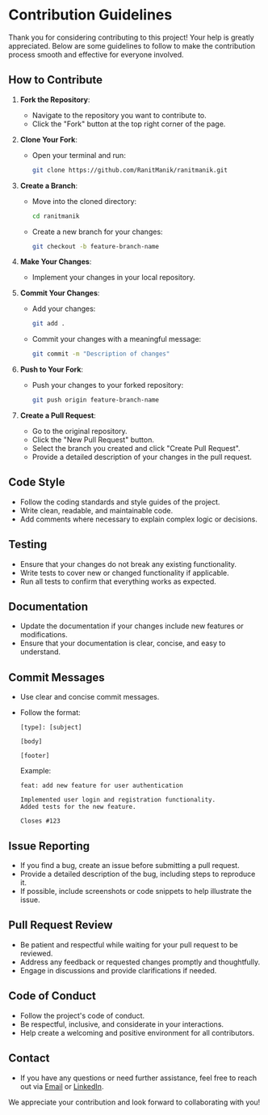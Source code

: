 # Contribution Guidelines

Thank you for considering contributing to this project! Your help is greatly appreciated. Below are some guidelines to follow to make the contribution process smooth and effective for everyone involved.

## How to Contribute

1. **Fork the Repository**: 
   - Navigate to the repository you want to contribute to.
   - Click the "Fork" button at the top right corner of the page.

2. **Clone Your Fork**:
   - Open your terminal and run:
     ```sh
     git clone https://github.com/RanitManik/ranitmanik.git
     ```

3. **Create a Branch**:
   - Move into the cloned directory:
     ```sh
     cd ranitmanik
     ```
   - Create a new branch for your changes:
     ```sh
     git checkout -b feature-branch-name
     ```

4. **Make Your Changes**:
   - Implement your changes in your local repository.

5. **Commit Your Changes**:
   - Add your changes:
     ```sh
     git add .
     ```
   - Commit your changes with a meaningful message:
     ```sh
     git commit -m "Description of changes"
     ```

6. **Push to Your Fork**:
   - Push your changes to your forked repository:
     ```sh
     git push origin feature-branch-name
     ```

7. **Create a Pull Request**:
   - Go to the original repository.
   - Click the "New Pull Request" button.
   - Select the branch you created and click "Create Pull Request".
   - Provide a detailed description of your changes in the pull request.

## Code Style

- Follow the coding standards and style guides of the project.
- Write clean, readable, and maintainable code.
- Add comments where necessary to explain complex logic or decisions.

## Testing

- Ensure that your changes do not break any existing functionality.
- Write tests to cover new or changed functionality if applicable.
- Run all tests to confirm that everything works as expected.

## Documentation

- Update the documentation if your changes include new features or modifications.
- Ensure that your documentation is clear, concise, and easy to understand.

## Commit Messages

- Use clear and concise commit messages.
- Follow the format:
  ```
  [type]: [subject]
  
  [body]
  
  [footer]
  ```

  Example:
  ```
  feat: add new feature for user authentication
  
  Implemented user login and registration functionality.
  Added tests for the new feature.
  
  Closes #123
  ```

## Issue Reporting

- If you find a bug, create an issue before submitting a pull request.
- Provide a detailed description of the bug, including steps to reproduce it.
- If possible, include screenshots or code snippets to help illustrate the issue.

## Pull Request Review

- Be patient and respectful while waiting for your pull request to be reviewed.
- Address any feedback or requested changes promptly and thoughtfully.
- Engage in discussions and provide clarifications if needed.

## Code of Conduct

- Follow the project's code of conduct.
- Be respectful, inclusive, and considerate in your interactions.
- Help create a welcoming and positive environment for all contributors.

## Contact

- If you have any questions or need further assistance, feel free to reach out via [Email](mailto:ranitmanik.dev@gmail.com) or [LinkedIn](https://www.linkedin.com/in/ranit-manik/).

We appreciate your contribution and look forward to collaborating with you!
